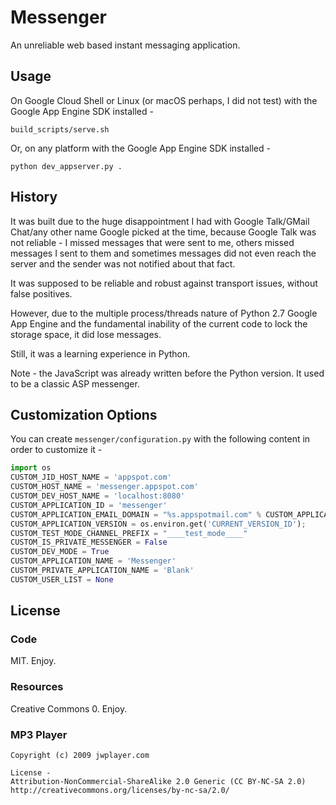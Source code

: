 # Messenger
An unreliable web based instant messaging application.

## Usage
On Google Cloud Shell or Linux (or macOS perhaps, I did not test) with the Google App Engine SDK installed -
```shell
build_scripts/serve.sh
```
Or, on any platform with the Google App Engine SDK installed -
```batch
python dev_appserver.py .
```

## History
It was built due to the huge disappointment I had with Google Talk/GMail Chat/any other name Google picked at the time, because Google Talk was not reliable - I missed messages that were sent to me, others missed messages I sent to them and sometimes messages did not even reach the server and the sender was not notified about that fact.

It was supposed to be reliable and robust against transport issues, without false positives.

However, due to the multiple process/threads nature of Python 2.7 Google App Engine and the fundamental inability of the current code to lock the storage space, it did lose messages.

Still, it was a learning experience in Python.

Note - the JavaScript was already written before the Python version. It used to be a classic ASP messenger.

## Customization Options
You can create `messenger/configuration.py` with the following content in order to customize it -
```python
import os
CUSTOM_JID_HOST_NAME = 'appspot.com'
CUSTOM_HOST_NAME = 'messenger.appspot.com'
CUSTOM_DEV_HOST_NAME = 'localhost:8080'
CUSTOM_APPLICATION_ID = 'messenger'
CUSTOM_APPLICATION_EMAIL_DOMAIN = "%s.appspotmail.com" % CUSTOM_APPLICATION_ID
CUSTOM_APPLICATION_VERSION = os.environ.get('CURRENT_VERSION_ID');
CUSTOM_TEST_MODE_CHANNEL_PREFIX = "____test_mode____"
CUSTOM_IS_PRIVATE_MESSENGER = False
CUSTOM_DEV_MODE = True
CUSTOM_APPLICATION_NAME = 'Messenger'
CUSTOM_PRIVATE_APPLICATION_NAME = 'Blank'
CUSTOM_USER_LIST = None
```

## License
### Code
MIT. Enjoy.
### Resources
Creative Commons 0. Enjoy.
### MP3 Player
```
Copyright (c) 2009 jwplayer.com

License -
Attribution-NonCommercial-ShareAlike 2.0 Generic (CC BY-NC-SA 2.0)
http://creativecommons.org/licenses/by-nc-sa/2.0/
```
